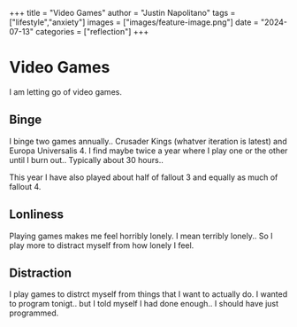 +++
title =  "Video Games"
author = "Justin Napolitano"
tags = ["lifestyle","anxiety"]
images = ["images/feature-image.png"]
date = "2024-07-13"
categories = ["reflection"]
+++


# Video Games

I am letting go of video games.

## Binge

I binge two games annually.. Crusader Kings (whatver iteration is latest) and Europa Universalis 4. I find maybe twice a year where I play one or the other until I burn out.. Typically about 30 hours.. 

This year I have also played about half of fallout 3 and equally as much of fallout 4.  

## Lonliness

Playing games makes me feel horribly lonely. I mean terribly lonely.. So I play more to distract myself from how lonely I feel. 

## Distraction

I play games to distrct myself from things that I want to actually do.  I wanted to program tonigt.. but I told myself I had done enough.. I should have just programmed.
